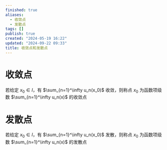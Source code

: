 ```yaml
---
finished: true
aliases:
  - 收敛点
  - 发散点
tags: []
publish: true
created: "2024-05-19 16:22"
updated: "2024-09-22 09:33"
title: 收敛点和发散点
---
```

# 收敛点
若给定 $x_0\in I$，有 $\sum_{n=1}^\infty u_n(x_0)$ 收敛，则称点 $x_0$ 为函数项级数 $\sum_{n=1}^\infty u_n(x)$ 的收敛点 

# 发散点
若给定 $x_0\in I$，有 $\sum_{n=1}^\infty u_n(x_0)$ 发散，则称点 $x_0$ 为函数项级数 $\sum_{n=1}^\infty u_n(x)$ 的发散点
